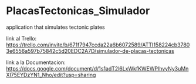 # PlacasTectonicas_Simulador
application that simulates tectonic plates




link al Trello: https://trello.com/invite/b/671f7947ccda22a6b6072589/ATTI158224cb37803e6556a597b75842c5d20EDC2A7D/simulador-de-placas-tectonicas

link a la Documentacion: https://docs.google.com/document/d/1s1adT2l6LxWkfKWEWPlhvyNy3uMnXI75EYDzYN1_Nho/edit?usp=sharing
